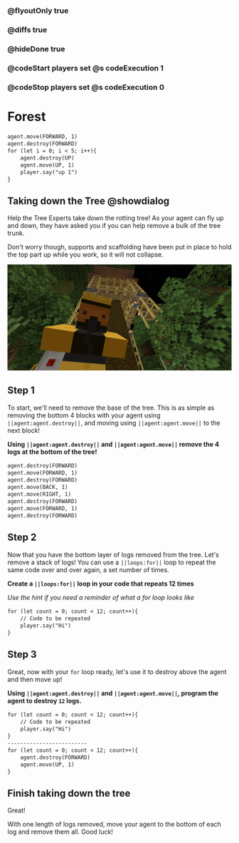 ### @flyoutOnly true
### @diffs true
### @hideDone true
### @codeStart players set @s codeExecution 1
### @codeStop players set @s codeExecution 0

# Forest

```ghost
agent.move(FORWARD, 1)
agent.destroy(FORWARD)
for (let i = 0; i < 5; i++){
    agent.destroy(UP)
    agent.move(UP, 1)
    player.say("up 1")
}
```

## Taking down the Tree @showdialog

Help the Tree Experts take down the rotting tree! As your agent can fly up and down, they have asked you if you can help remove a bulk of the tree trunk.

Don't worry though, supports and scaffolding have been put in place to hold the top part up while you work, so it will not collapse.

![Cover image of tree](https://raw.githubusercontent.com/CausewayDigital/Minecraft-EE-MakeCode/refs/heads/master/tutorials/python-islands/island-3/forest/cover.png)

## Step 1

To start, we'll need to remove the base of the tree. This is as simple as removing the bottom 4 blocks with your agent using ``||agent:agent.destroy||``, and moving using ``||agent:agent.move||`` to the next block!

**Using ``||agent:agent.destroy||`` and ``||agent:agent.move||`` remove the 4 logs at the bottom of the tree!**

```spy
agent.destroy(FORWARD)
agent.move(FORWARD, 1)
agent.destroy(FORWARD)
agent.move(BACK, 1)
agent.move(RIGHT, 1)
agent.destroy(FORWARD)
agent.move(FORWARD, 1)
agent.destroy(FORWARD)
```

## Step 2

Now that you have the bottom layer of logs removed from the tree. Let's remove a stack of logs! You can use a ``||loops:for||`` loop to repeat the same code over and over again, a set number of times.

**Create a ``||loops:for||`` loop in your code that repeats 12 times**

*Use the hint if you need a reminder of what a for loop looks like*


```spy
for (let count = 0; count < 12; count++){
    // Code to be repeated
    player.say("Hi")
}
```

## Step 3

Great, now with your `for` loop ready, let's use it to destroy above the agent and then move up!

**Using ``||agent:agent.destroy||`` and ``||agent:agent.move||``, program the agent to destroy `12` logs.**

```diffspy
for (let count = 0; count < 12; count++){
    // Code to be repeated
    player.say("Hi")
}
-------------------------
for (let count = 0; count < 12; count++){
    agent.destroy(FORWARD)
    agent.move(UP, 1)
}
```

## Finish taking down the tree

Great!

With one length of logs removed, move your agent to the bottom of each log and remove them all. Good luck!
